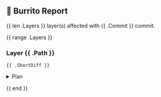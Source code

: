 ## :burrito: Burrito Report

{{ len .Layers }} layer(s) affected with {{ .Commit }} commit.

{{ range .Layers }}

### Layer {{ .Path }}

`{{ .ShortDiff }}`

<details>
<summary>Plan</summary>

```
{{ .PrettyPlan }}
```
</details>

{{ end }}
